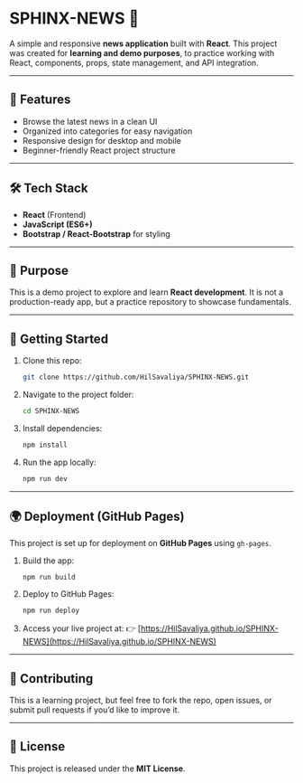 # SPHINX-NEWS 📰

A simple and responsive **news application** built with **React**.
This project was created for **learning and demo purposes**, to practice working with React, components, props, state management, and API integration.

---

## 🚀 Features

* Browse the latest news in a clean UI
* Organized into categories for easy navigation
* Responsive design for desktop and mobile
* Beginner-friendly React project structure

---

## 🛠️ Tech Stack

* **React** (Frontend)
* **JavaScript (ES6+)**
* **Bootstrap / React-Bootstrap** for styling

---

## 🎯 Purpose

This is a demo project to explore and learn **React development**.
It is not a production-ready app, but a practice repository to showcase fundamentals.

---

## 📂 Getting Started

1. Clone this repo:

   ```bash
   git clone https://github.com/HilSavaliya/SPHINX-NEWS.git
   ```

2. Navigate to the project folder:

   ```bash
   cd SPHINX-NEWS
   ```

3. Install dependencies:

   ```bash
   npm install
   ```

4. Run the app locally:

   ```bash
   npm run dev
   ```

---

## 🌍 Deployment (GitHub Pages)

This project is set up for deployment on **GitHub Pages** using `gh-pages`.

1. Build the app:

   ```bash
   npm run build
   ```

2. Deploy to GitHub Pages:

   ```bash
   npm run deploy
   ```

3. Access your live project at:
   👉 [https://HilSavaliya.github.io/SPHINX-NEWS](https://HilSavaliya.github.io/SPHINX-NEWS)

---

## 🙌 Contributing

This is a learning project, but feel free to fork the repo, open issues, or submit pull requests if you’d like to improve it.

---

## 📜 License

This project is released under the **MIT License**.

